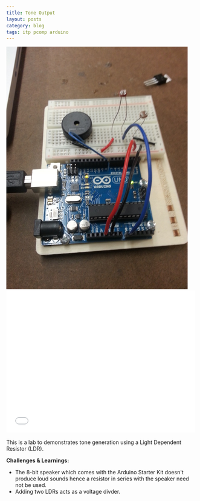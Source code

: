 ```yaml
---
title: Tone Output
layout: posts
category: blog
tags: itp pcomp arduino
---
```


<img style="width:480px;" src="/images/ToneOutput_LR.jpg"/>

<iframe src="//player.vimeo.com/video/77447716" width="500" height="375" frameborder="0" webkitallowfullscreen mozallowfullscreen allowfullscreen></iframe>

This is a lab to demonstrates tone generation using a Light Dependent Resistor (LDR). 

**Challenges & Learnings:**

* The 8-bit speaker which comes with the Arduino Starter Kit doesn't produce loud sounds hence a resistor in series with the speaker need not be used.
* Adding two LDRs acts as a voltage divder.